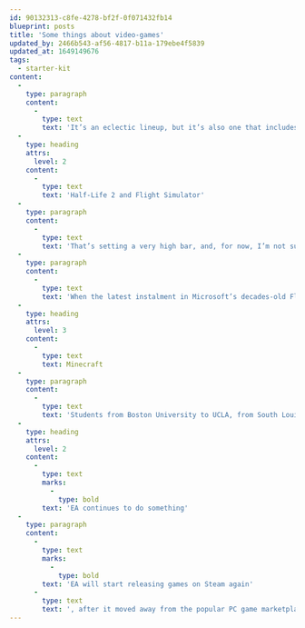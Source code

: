 ```yaml
---
id: 90132313-c8fe-4278-bf2f-0f071432fb14
blueprint: posts
title: 'Some things about video-games'
updated_by: 2466b543-af56-4817-b11a-179ebe4f5839
updated_at: 1649149676
tags:
  - starter-kit
content:
  -
    type: paragraph
    content:
      -
        type: text
        text: 'It’s an eclectic lineup, but it’s also one that includes some of the developer’s more influential games. San Andreas is the biggest of the trio and arguably is the most beloved game in the GTA series. It introduced the world to the fictional version of California that would also be the setting for the best-selling Grand Theft Auto V. Midnight Club: Los Angeles, meanwhile, is a racer that came out in 2008, and at present, it’s the last title in the series to be released, while Table Tennis is a shockingly in-depth look at the sport from a developer best-known for violent action games.'
  -
    type: heading
    attrs:
      level: 2
    content:
      -
        type: text
        text: 'Half-Life 2 and Flight Simulator'
  -
    type: paragraph
    content:
      -
        type: text
        text: 'That’s setting a very high bar, and, for now, I’m not sure Alyx clears it. The game is fighting VR’s inherent hardware limits, a pandemic-related headset shortage, and the difficulty of building a game for a new platform. While it’s about as long as the landmark Half-Life 2, with my game clocking in at 15 hours, it doesn’t feel as big or as narratively and mechanically fresh. It advances the series’s main plot, but it doesn’t come close to resolving it.'
  -
    type: paragraph
    content:
      -
        type: text
        text: 'When the latest instalment in Microsoft’s decades-old Flight Simulator series was first shown at the E3 video game event last year, it drew gasps from the audience. Using two petabytes of geographic data culled from Bing Maps, together with cutting-edge, machine learning algorithms running on the company’s Azure cloud computing network, the game presents a near-photorealistic depiction of the entire planet.'
  -
    type: heading
    attrs:
      level: 3
    content:
      -
        type: text
        text: Minecraft
  -
    type: paragraph
    content:
      -
        type: text
        text: 'Students from Boston University to UCLA, from South Louisiana Community College to Northwestern University, have recently created or resurrected Minecraft servers and shared their creations on Discord chats, in Facebook meme groups, and on Reddit threads. The boom of college Minecraft servers has begun. These servers have the express purpose of bringing students together and building, oftentimes focused on recreating their college campuses. Searches for Minecraft server hosting have peaked to unprecedented levels in the last few weeks, and thousands of students are discussing college servers, most notably on the Facebook group "Zoom Memes for Self Quaranteens."'
  -
    type: heading
    attrs:
      level: 2
    content:
      -
        type: text
        marks:
          -
            type: bold
        text: 'EA continues to do something'
  -
    type: paragraph
    content:
      -
        type: text
        marks:
          -
            type: bold
        text: 'EA will start releasing games on Steam again'
      -
        type: text
        text: ', after it moved away from the popular PC game marketplace in 2011 in favor of its Origin store and launcher. It’ll start with Star Wars Jedi: Fallen Order, making it the first new EA game released on Steam since 2011. Additionally, EA announced plans to bring its EA Access subscription service to Steam starting next year, allowing players to pay a monthly price for access to a collection of EA games through Steam.'
---
```


